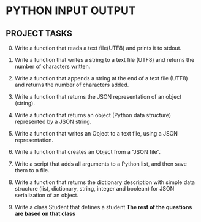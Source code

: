 # PYTHON INPUT OUTPUT
## PROJECT TASKS

0. Write a function that reads a text file(UTF8) and prints it to stdout.

1. Write a function that writes a string to a text file (UTF8) and returns the number of characters written.

2. Write a function that appends a string at the end of a text file (UTF8) and returns the number of characters added.

3. Write a function that returns the JSON representation of an object (string).

4. Write a function that returns an object (Python data structure) represented by a JSON string.

5. Write a function that writes an Object to a text file, using a JSON representation.

6. Write a function that creates an Object from a “JSON file”.

7. Write a script that adds all arguments to a Python list, and then save them to a file.

8. Write a function that returns the dictionary description with simple data structure (list, dictionary, string, integer and boolean) for JSON serialization of an object.

9. Write a class Student that defines a student
**The rest of the questions are based on that class**

